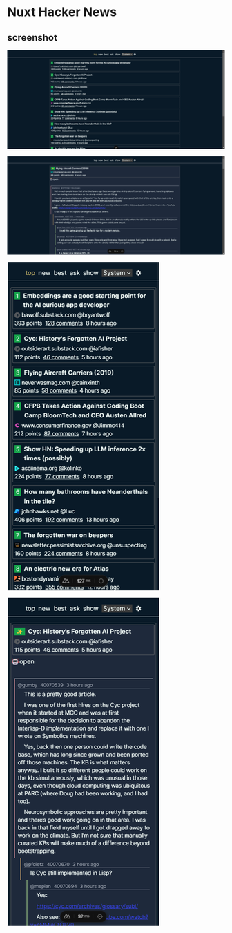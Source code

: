 # Nuxt Hacker News

## screenshot

![top](public\top.png)

![comment](public\comment.png)

![m_top](public\m_top.png) 

![m_comment](public\m_comment.png)